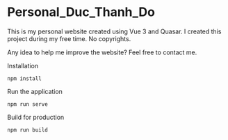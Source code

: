# Personal_Duc_Thanh_Do

This is my personal website created using Vue 3 and Quasar. I created this project during my free time. No copyrights.

Any idea to help me improve the website? Feel free to contact me.

Installation
    
    npm install

Run the application
    
    npm run serve

Build for production
    
    npm run build